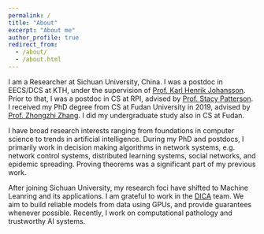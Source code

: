 ```yaml
---
permalink: /
title: "About"
excerpt: "About me"
author_profile: true
redirect_from:
  - /about/
  - /about.html
---
```


I am a Researcher at Sichuan University, China. I was a postdoc in EECS/DCS at KTH, under the supervision of <u><a href="https://people.kth.se/~kallej/">Prof. Karl Henrik Johansson</a></u>.  Prior to that, I was a postdoc in CS at RPI, advised by <u><a href="https://www.cs.rpi.edu/~pattes3/">Prof. Stacy Patterson</a></u>. I received my PhD degree from CS at Fudan University in 2019, advised by <u><a href="https://scholar.google.com.hk/citations?hl=en&user=DrcEuSkAAAAJ&view_op=list_works&sortby=pubdate">Prof. Zhongzhi Zhang</a></u>. I did my undergraduate study also in CS at Fudan.

I have broad research interests ranging from foundations in computer science to trends in artificial intelligence. During my PhD and postdocs, I primarily work in decision making algorithms in network systems, e.g. network control systems, distributed learning systems, social networks, and epidemic spreading. Proving theorems was a significant part of my previous work.

After joining Sichuan University, my research foci have shifted to Machine Leanring and its applications. I am grateful to work in the [DICA](https://github.com/dicalab-scu) team. We aim to build reliable models from data using GPUs, and provide guarantees whenever possible. Recently, I work on computational pathology and trustworthy AI systems.
